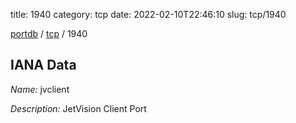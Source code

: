 title: 1940
category: tcp
date: 2022-02-10T22:46:10
slug: tcp/1940

[portdb](/) / [tcp](/category/tcp.html) / 1940


## IANA Data

_Name:_ jvclient

_Description:_ JetVision Client Port

